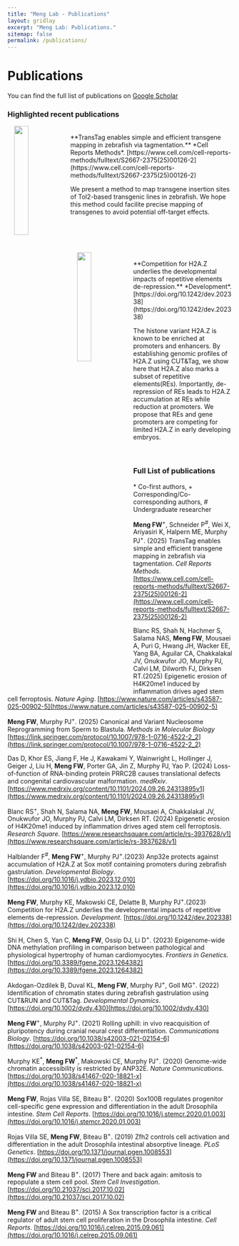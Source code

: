```yaml
---
title: "Meng Lab - Publications"
layout: gridlay
excerpt: "Meng Lab: Publications."
sitemap: false
permalink: /publications/
---
```



# Publications
You can find the full list of publications on [Google Scholar](https://scholar.google.com/citations?hl=en&user=SCt51BIAAAAJ&view_op=list_works&authuser=1&sortby=pubdate) <br>

### Highlighted recent publications
<img src = "{{ site.url}}{{ site.baseurl}}/images/pubpic/TransTag.png" class="img-responsive" width = "25%" style="float: left; padding-left: 15px" />
<br>
**TransTag enables simple and efficient transgene mapping in zebrafish via tagmentation.** *Cell Reports Methods*. [https://www.cell.com/cell-reports-methods/fulltext/S2667-2375(25)00126-2](https://www.cell.com/cell-reports-methods/fulltext/S2667-2375(25)00126-2)

We present a method to map transgene insertion sites of Tol2-based transgenic lines in zebrafish. We hope this method could facilite precise mapping of transgenes to avoid potential off-target effects.
<br>
<br>
<br>
<br>
<br>

<img src = "{{ site.url}}{{ site.baseurl}}/images/pubpic/RE_Development.png" class="img-responsive" width = "25%" style="float: left; padding-left: 15px" />
<br>
**Competition for H2A.Z underlies the developmental impacts of repetitive elements de-repression.** *Development*. [https://doi.org/10.1242/dev.202338](https://doi.org/10.1242/dev.202338)

The histone variant H2A.Z is known to be enriched at promoters and enhancers. By establishing genomic profiles of H2A.Z using CUT&Tag, we show here that H2A.Z also marks a subset of repetitive elements(REs). Importantly, de-repression of REs leads to H2A.Z accumulation at REs while reduction at promoters. We propose that REs and gene promoters are competing for limited H2A.Z in early developing embryos.  
<br>
<br>


### Full List of publications

\* Co-first authors, + Corresponding/Co-corresponding authors, # Undergraduate researcher <br>

**Meng FW**<sup>+</sup>, Schneider P<sup>#</sup>, Wei X, Ariyasiri K, Halpern ME, Murphy PJ<sup>+</sup>. (2025) TransTag enables simple and efficient transgene mapping in zebrafish via tagmentation. *Cell Reports Methods*.
[https://www.cell.com/cell-reports-methods/fulltext/S2667-2375(25)00126-2](https://www.cell.com/cell-reports-methods/fulltext/S2667-2375(25)00126-2)<br>

Blanc RS, Shah N, Hachmer S, Salama NAS, **Meng FW**, Mousaei A, Puri G, Hwang JH, Wacker EE, Yang BA, Aguilar CA, Chakkalakal JV, Onukwufor JO, Murphy PJ, Calvi LM, Dilworth FJ, Dirksen RT.(2025) Epigenetic erosion of H4K20me1 induced by inflammation drives aged stem cell ferroptosis. *Nature Aging*.
[https://www.nature.com/articles/s43587-025-00902-5](https://www.nature.com/articles/s43587-025-00902-5)<br>

**Meng FW**, Murphy PJ<sup>+</sup>. (2025) Canonical and Variant Nucleosome Reprogramming from Sperm to Blastula. *Methods in Molecular Biology*
[https://link.springer.com/protocol/10.1007/978-1-0716-4522-2_2](https://link.springer.com/protocol/10.1007/978-1-0716-4522-2_2)<br>
 
Das D, Khor ES, Jiang F, He J, Kawakami Y, Wainwright L, Hollinger J, Geiger J, Liu H,  **Meng FW**, Porter GA, Jin Z, Murphy PJ, Yao P. (2024) Loss-of-function of RNA-binding protein PRRC2B causes translational defects and congenital cardiovascular malformation. *medRxiv*.
[https://www.medrxiv.org/content/10.1101/2024.09.26.24313895v1](https://www.medrxiv.org/content/10.1101/2024.09.26.24313895v1)<br>

Blanc RS<sup>+</sup>, Shah N, Salama NA, **Meng FW**, Mousaei A, Chakkalakal JV, Onukwufor JO, Murphy PJ, Calvi LM, Dirksen RT. (2024) Epigenetic erosion of H4K20me1 induced by inflammation drives aged stem cell ferroptosis. *Research Square*.
[https://www.researchsquare.com/article/rs-3937628/v1](https://www.researchsquare.com/article/rs-3937628/v1)<br>

Halblander F<sup>#</sup>, **Meng FW**<sup>+</sup>, Murphy PJ<sup>+</sup>.(2023) Anp32e protects against accumulation of H2A.Z at Sox motif containing promoters during zebrafish gastrulation. *Developmental Biology*. 
[https://doi.org/10.1016/j.ydbio.2023.12.010](https://doi.org/10.1016/j.ydbio.2023.12.010)<br>

**Meng FW**, Murphy KE, Makowski CE, Delatte B, Murphy PJ<sup>+</sup>.(2023) Competition for H2A.Z underlies the developmental impacts of repetitive elements de-repression. *Development*. 
[https://doi.org/10.1242/dev.202338](https://doi.org/10.1242/dev.202338)<br>

Shi H, Chen S, Yan C, **Meng FW**, Ossip DJ, Li D<sup>+</sup>. (2023) Epigenome-wide DNA methylation profiling in comparison between pathological and physiological hypertrophy of human cardiomyocytes. *Frontiers in Genetics*. 
[https://doi.org/10.3389/fgene.2023.1264382](https://doi.org/10.3389/fgene.2023.1264382)<br>

Akdogan-Ozdilek B, Duval KL, **Meng FW**, Murphy PJ<sup>+</sup>, Goll MG<sup>+</sup>. (2022) Identification of chromatin states during zebrafish gastrulation using CUT&RUN and CUT&Tag. *Developmental Dynamics*. 
[https://doi.org/10.1002/dvdy.430](https://doi.org/10.1002/dvdy.430)<br>

**Meng FW**<sup>+</sup>, Murphy PJ<sup>+</sup>. (2021) Rolling uphill: in vivo reacquisition of pluripotency during cranial neural crest differentiation. *Communications Biology*. 
[https://doi.org/10.1038/s42003-021-02154-6](https://doi.org/10.1038/s42003-021-02154-6)<br>

Murphy KE<sup>\*</sup>, **Meng FW**<sup>\*</sup>, Makowski CE, Murphy PJ<sup>+</sup>. (2020) Genome-wide chromatin accessibility is restricted by ANP32E. *Nature Communications*. 
[https://doi.org/10.1038/s41467-020-18821-x](https://doi.org/10.1038/s41467-020-18821-x)<br>

**Meng FW**, Rojas Villa SE, Biteau B<sup>+</sup>. (2020) Sox100B regulates progenitor cell-specific gene expression and differentiation in the adult Drosophila intestine. *Stem Cell Reports*. 
[https://doi.org/10.1016/j.stemcr.2020.01.003](https://doi.org/10.1016/j.stemcr.2020.01.003)<br>

Rojas Villa SE, **Meng FW**, Biteau B<sup>+</sup>. (2019) Zfh2 controls cell activation and differentiation in the adult Drosophila intestinal absorptive lineage. *PLoS Genetics*. 
[https://doi.org/10.1371/journal.pgen.1008553](https://doi.org/10.1371/journal.pgen.1008553)<br>

**Meng FW** and Biteau B<sup>+</sup>. (2017) There and back again: amitosis to repopulate a stem cell pool. *Stem Cell Investigation*. 
[https://doi.org/10.21037/sci.2017.10.02](https://doi.org/10.21037/sci.2017.10.02)<br>

**Meng FW** and Biteau B<sup>+</sup>. (2015) A Sox transcription factor is a critical regulator of adult stem cell proliferation in the Drosophila intestine. *Cell Reports*. 
[https://doi.org/10.1016/j.celrep.2015.09.061](https://doi.org/10.1016/j.celrep.2015.09.061)<br> 

<br>

